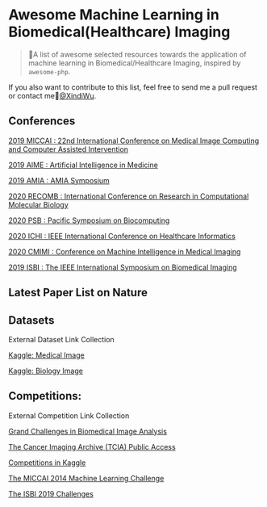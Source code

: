 # Awesome Machine Learning in Biomedical(Healthcare) Imaging
> 🌈A list of awesome selected resources towards the application of machine learning in Biomedical/Healthcare Imaging, inspired by `awesome-php`.

If you also want to contribute to this list, feel free to send me a pull request or contact me🙌[@XindiWu](mailto:wuxindi0709@gmail.com).


## Conferences

[2019 MICCAI : 22nd International Conference on Medical Image Computing and Computer Assisted Intervention](https://www.miccai2019.org/)

[2019 AIME : Artificial Intelligence in Medicine](http://aime19.aimedicine.info/)

[2019 AMIA : AMIA Symposium](https://www.amia.org/amia2019)

[2020 RECOMB : International Conference on Research in Computational Molecular Biology](https://www.recomb2020.org/)

[2020 PSB : Pacific Symposium on Biocomputing](https://psb.stanford.edu/)

[2020 ICHI : IEEE International Conference on Healthcare Informatics](https://hs-heilbronn.de/ichi2020) 

[2020 CMIMI : Conference on Machine Intelligence in Medical Imaging](https://siim.org/page/2019cmimi) 

[2019 ISBI : The IEEE International Symposium on Biomedical Imaging](https://biomedicalimaging.org/2019/)

## Latest Paper List on Nature


## Datasets
External Dataset Link Collection

[Kaggle: Medical Image](https://www.kaggle.com/datasets?search=Medical+image)

[Kaggle: Biology Image](https://www.kaggle.com/datasets?search=biology+image)

## Competitions:
External Competition Link Collection

[Grand Challenges in Biomedical Image Analysis](https://grand-challenge.org/)

[The Cancer Imaging Archive (TCIA) Public Access](https://wiki.cancerimagingarchive.net/display/Public/Challenge+competitions)

[Competitions in Kaggle](https://www.kaggle.com/competitions?sortBy=relevance&group=general&search=medical&page=1&pageSize=20&turbolinks%5BrestorationIdentifier%5D=34d9733a-6ecc-4581-a23d-cc00703b91c8)  

[The MICCAI 2014 Machine Learning Challenge](https://competitions.codalab.org/competitions/1471)

[The ISBI 2019 Challenges](https://biomedicalimaging.org/2019/challenges/)

